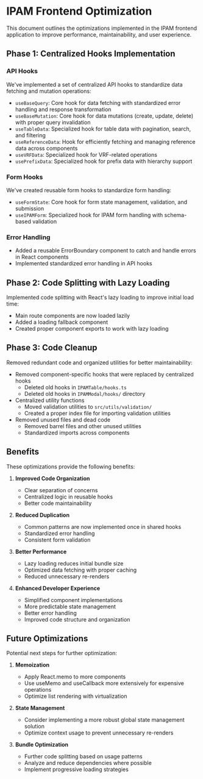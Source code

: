 # IPAM Frontend Optimization

This document outlines the optimizations implemented in the IPAM frontend application to improve performance, maintainability, and user experience.

## Phase 1: Centralized Hooks Implementation

### API Hooks

We've implemented a set of centralized API hooks to standardize data fetching and mutation operations:

- `useBaseQuery`: Core hook for data fetching with standardized error handling and response transformation
- `useBaseMutation`: Core hook for data mutations (create, update, delete) with proper query invalidation
- `useTableData`: Specialized hook for table data with pagination, search, and filtering
- `useReferenceData`: Hook for efficiently fetching and managing reference data across components
- `useVRFData`: Specialized hook for VRF-related operations
- `usePrefixData`: Specialized hook for prefix data with hierarchy support

### Form Hooks

We've created reusable form hooks to standardize form handling:

- `useFormState`: Core hook for form state management, validation, and submission
- `useIPAMForm`: Specialized hook for IPAM form handling with schema-based validation

### Error Handling

- Added a reusable ErrorBoundary component to catch and handle errors in React components
- Implemented standardized error handling in API hooks

## Phase 2: Code Splitting with Lazy Loading

Implemented code splitting with React's lazy loading to improve initial load time:

- Main route components are now loaded lazily
- Added a loading fallback component
- Created proper component exports to work with lazy loading

## Phase 3: Code Cleanup

Removed redundant code and organized utilities for better maintainability:

- Removed component-specific hooks that were replaced by centralized hooks
  - Deleted old hooks in `IPAMTable/hooks.ts`
  - Deleted old hooks in `IPAMModal/hooks/` directory
- Centralized utility functions
  - Moved validation utilities to `src/utils/validation/`
  - Created a proper index file for importing validation utilities
- Removed unused files and dead code
  - Removed barrel files and other unused utilities
  - Standardized imports across components

## Benefits

These optimizations provide the following benefits:

1. **Improved Code Organization**
   - Clear separation of concerns
   - Centralized logic in reusable hooks
   - Better code maintainability

2. **Reduced Duplication**
   - Common patterns are now implemented once in shared hooks
   - Standardized error handling
   - Consistent form validation

3. **Better Performance**
   - Lazy loading reduces initial bundle size
   - Optimized data fetching with proper caching
   - Reduced unnecessary re-renders

4. **Enhanced Developer Experience**
   - Simplified component implementations
   - More predictable state management
   - Better error handling
   - Improved code structure and organization

## Future Optimizations

Potential next steps for further optimization:

1. **Memoization**
   - Apply React.memo to more components
   - Use useMemo and useCallback more extensively for expensive operations
   - Optimize list rendering with virtualization

2. **State Management**
   - Consider implementing a more robust global state management solution
   - Optimize context usage to prevent unnecessary re-renders

3. **Bundle Optimization**
   - Further code splitting based on usage patterns
   - Analyze and reduce dependencies where possible
   - Implement progressive loading strategies 